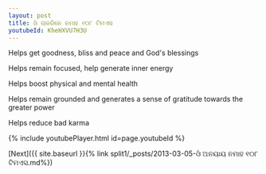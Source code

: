 ```yaml
---
layout: post
title: ଓଁ ଚାକରିନେ ନମାହ ୧୦୮ ଟିମଏସ
youtubeId: KheHXVU7H3U
---
```

 
 
Helps get goodness, bliss and peace and God's blessings
 
Helps remain focused, help generate inner energy 
 
Helps boost physical and mental health 
 
Helps remain grounded and generates a sense of gratitude towards the greater power 
 
Helps reduce bad karma
 
 
 
 


{% include youtubePlayer.html id=page.youtubeId %}
 
[Next]({{ site.baseurl }}{% link  split1/_posts/2013-03-05-ଓଁ ଅନୟାୟ ନମାହ  ୧୦୮ ଟିମଏସ.md%})
 

